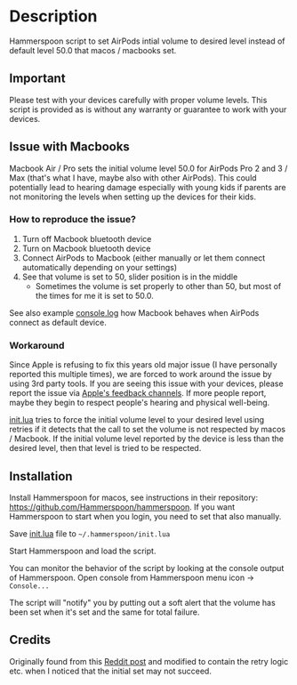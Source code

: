# Description

Hammerspoon script to set AirPods intial volume to desired level instead of default level 50.0 that macos / macbooks set.

## Important

Please test with your devices carefully with proper volume levels. This script is provided as is without any warranty or guarantee to work with your devices.

## Issue with Macbooks

Macbook Air / Pro sets the initial volume level 50.0 for AirPods Pro 2 and 3 / Max (that's what I have, maybe also with other AirPods).
This could potentially lead to hearing damage especially with young kids if parents are not monitoring the levels when setting up the devices for their kids.

### How to reproduce the issue?

1. Turn off Macbook bluetooth device
2. Turn on Macbook bluetooth device
3. Connect AirPods to Macbook (either manually or let them connect automatically depending on your settings)
4. See that volume is set to 50, slider position is in the middle
   - Sometimes the volume is set properly to other than 50, but most of the times for me it is set to 50.0.

See also example [console.log](https://github.com/tpaananen/airvol/blob/main/console.log) how Macbook behaves when AirPods connect as default device.

### Workaround

Since Apple is refusing to fix this years old major issue (I have personally reported this multiple times), we are forced to work around the issue by using 3rd party tools.
If you are seeing this issue with your devices, please report the issue via [Apple's feedback channels](https://www.apple.com/feedback/). If more people report, maybe they begin to respect people's hearing and physical well-being.

[init.lua](https://github.com/tpaananen/airvol/blob/main/init.lua) tries to force the initial volume level to your desired level using retries if it detects that the call to set the volume is not respected by macos / Macbook. If the initial volume level reported by the device is less than the desired level, then that level is tried to be respected.

## Installation

Install Hammerspoon for macos, see instructions in their repository: <https://github.com/Hammerspoon/hammerspoon>.
If you want Hammerspoon to start when you login, you need to set that also manually.

Save [init.lua](https://github.com/tpaananen/airvol/blob/main/init.lua) file to `~/.hammerspoon/init.lua`

Start Hammerspoon and load the script.

You can monitor the behavior of the script by looking at the console output of Hammerspoon. Open console from Hammerspoon menu icon -> `Console...`

The script will "notify" you by putting out a soft alert that the volume has been set when it's set and the same for total failure.

## Credits

Originally found from this [Reddit post](https://www.reddit.com/r/MacOS/comments/16wkyvu/comment/n6tli2g) and modified to contain the retry logic etc. when I noticed that the initial set may not succeed.
